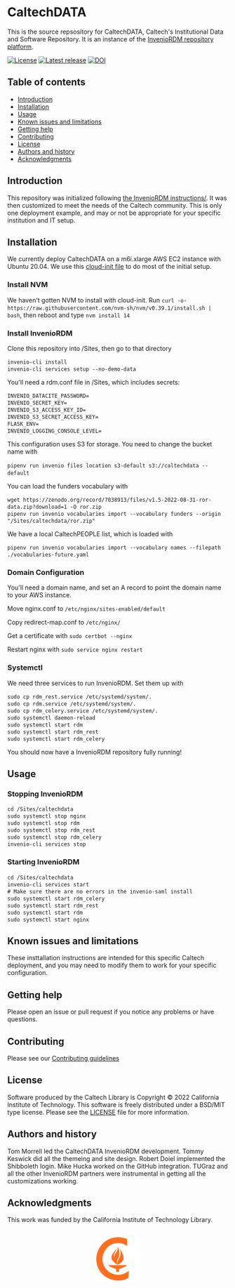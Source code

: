 # CaltechDATA

This is the source repsository for CaltechDATA, Caltech's Institutional Data
and Software Repository. It is an instance of the [InvenioRDM repository
platform](https://inveniosoftware.org/products/rdm/).

[![License](https://img.shields.io/badge/License-BSD%203--Clause-blue.svg?color=orange)](https://choosealicense.com/licenses/bsd-3-clause)
[![Latest release](https://img.shields.io/github/v/release/caltechlibrary/template.svg?color=b44e88)](https://github.com/caltechlibrary/template/releases)
[![DOI](https://data.caltech.edu/badge/201106666.svg)](https://data.caltech.edu/badge/latestdoi/201106666)


## Table of contents

* [Introduction](#introduction)
* [Installation](#installation)
* [Usage](#usage)
* [Known issues and limitations](#known-issues-and-limitations)
* [Getting help](#getting-help)
* [Contributing](#contributing)
* [License](#license)
* [Authors and history](#authors-and-history)
* [Acknowledgments](#authors-and-acknowledgments)


## Introduction

This repository was initialized following [the InvenioRDM
instructions/](https://inveniordm.docs.cern.ch/install/). It was then
customized to meet the needs of the Caltech community. This is only one
deployment example, and may or not be appropriate for your specific
institution and IT setup. 

## Installation

We currently deploy CaltechDATA on a m6i.xlarge AWS EC2 instance with Ubuntu
20.04. We use this [cloud-init
file](https://github.com/caltechlibrary/cloud-init-examples/blob/main/caltechdata-init.yaml)
to do most of the initial setup.

### Install NVM

We haven't gotten NVM to install with cloud-init. Run `curl -o-
https://raw.githubusercontent.com/nvm-sh/nvm/v0.39.1/install.sh | bash`, then
reboot and type `nvm install 14`

### Install InvenioRDM

Clone this repository into /Sites, then go to that directory

```
invenio-cli install
invenio-cli services setup --no-demo-data
```

You'll need a rdm.conf file in /Sites, which includes secrets:

```
INVENIO_DATACITE_PASSWORD=
INVENIO_SECRET_KEY=
INVENIO_S3_ACCESS_KEY_ID=
INVENIO_S3_SECRET_ACCESS_KEY=
FLASK_ENV=
INVENIO_LOGGING_CONSOLE_LEVEL=
```

This configuration uses S3 for storage. You need to change the bucket name with

`pipenv run invenio files location s3-default s3://caltechdata --default`

You can load the funders vocabulary with

```
wget https://zenodo.org/record/7038913/files/v1.5-2022-08-31-ror-data.zip?download=1 -O ror.zip
pipenv run invenio vocabularies import --vocabulary funders --origin "/Sites/caltechdata/ror.zip"
```

We have a local CaltechPEOPLE list, which is loaded with

```
pipenv run invenio vocabularies import --vocabulary names --filepath ./vocabularies-future.yaml
```

### Domain Configuration

You'll need a domain name, and set an A record to point the domain name to your
AWS instance.

Move nginx.conf to `/etc/nginx/sites-enabled/default`

Copy redirect-map.conf to `/etc/nginx/`

Get a certificate with `sudo certbot --nginx`

Restart nginx with `sudo service nginx restart`

### Systemctl

We need three services to run InvenioRDM. Set them up with

```
sudo cp rdm_rest.service /etc/systemd/system/.
sudo cp rdm.service /etc/systemd/system/.
sudo cp rdm_celery.service /etc/systemd/system/.
sudo systemctl daemon-reload
sudo systemctl start rdm
sudo systemctl start rdm_rest
sudo systemctl start rdm_celery
```

You should now have a InvenioRDM repository fully running!

## Usage

### Stopping InvenioRDM

```
cd /Sites/caltechdata
sudo systemctl stop nginx
sudo systemctl stop rdm
sudo systemctl stop rdm_rest
sudo systemctl stop rdm_celery
invenio-cli services stop
```

### Starting InvenioRDM

```
cd /Sites/caltechdata
invenio-cli services start
# Make sure there are no errors in the invenio-saml install
sudo systemctl start rdm_celery
sudo systemctl start rdm_rest
sudo systemctl start rdm
sudo systemctl start nginx
```

## Known issues and limitations

These insttallation instructions are intended for this specific Caltech
deployment, and you may need to modify them to work for your specific
configuration.

## Getting help

Please open an issue or pull request if you notice any problems or have
questions.

## Contributing

Please see our [Contributing
guidelines](https://github.com/caltechlibrary/caltechdata/blob/main/CONTRIBUTING.md)

## License

Software produced by the Caltech Library is Copyright © 2022 California Institute of Technology.  This software is freely distributed under a BSD/MIT type license.  Please see the [LICENSE](LICENSE) file for more information.


## Authors and history

Tom Morrell led the CaltechDATA InvenioRDM development. Tommy Keswick did all
the themeing and site design. Robert Doiel implemented the Shibboleth login.
Mike Hucka worked on the GitHub integration. TUGraz and all the other
InvenioRDM partners were instrumental in getting all the customizations
working.

## Acknowledgments

This work was funded by the California Institute of Technology Library.


<div align="center">
  <br>
  <a href="https://www.caltech.edu">
    <img width="100" height="100" src="https://raw.githubusercontent.com/caltechlibrary/template/main/.graphics/caltech-round.png">
  </a>
</div>
